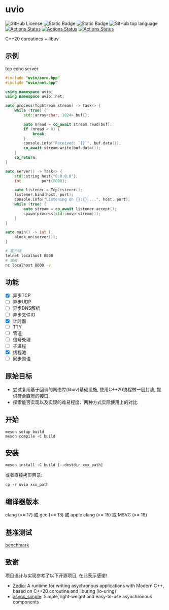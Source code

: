 # uvio

![GitHub License](https://img.shields.io/github/license/uchenily/uvio)
![Static Badge](https://img.shields.io/badge/c%2B%2B20-Coroutines-orange)
![Static Badge](https://img.shields.io/badge/standard-c%2B%2B20-blue?logo=cplusplus)
![GitHub top language](https://img.shields.io/github/languages/top/uchenily/uvio)
[![Actions Status](https://github.com/uchenily/uvio/actions/workflows/linux.yaml/badge.svg?branch=main)](https://github.com/uchenily/uvio/actions)
[![Actions Status](https://github.com/uchenily/uvio/actions/workflows/macos.yaml/badge.svg?branch=main)](https://github.com/uchenily/uvio/actions)
[![Actions Status](https://github.com/uchenily/uvio/actions/workflows/windows.yaml/badge.svg?branch=main)](https://github.com/uchenily/uvio/actions)


C++20 coroutines + libuv

## 示例

tcp echo server

```C++
#include "uvio/core.hpp"
#include "uvio/net.hpp"

using namespace uvio;
using namespace uvio::net;

auto process(TcpStream stream) -> Task<> {
    while (true) {
        std::array<char, 1024> buf{};

        auto nread = co_await stream.read(buf);
        if (nread < 0) {
            break;
        }
        console.info("Received: `{}`", buf.data());
        co_await stream.write(buf.data());
    }
    co_return;
}

auto server() -> Task<> {
    std::string host{"0.0.0.0"};
    int         port{8000};

    auto listener = TcpListener();
    listener.bind(host, port);
    console.info("Listening on {}:{} ...", host, port);
    while (true) {
        auto stream = co_await listener.accept();
        spawn(process(std::move(stream)));
    }
}

auto main() -> int {
    block_on(server());
}

```

```bash
# 客户端
telnet localhost 8000
# 或者
nc localhost 8000 -v
```

## 功能

- [x] 异步TCP
- [ ] 异步UDP
- [ ] 异步DNS解析
- [ ] 异步文件IO
- [x] 计时器
- [ ] TTY
- [ ] 管道
- [ ] 信号处理
- [ ] 子进程
- [x] 线程池
- [ ] 同步原语

## 原始目标

- 尝试复用基于回调的网络库(libuv)基础设施, 使用C++20协程做一层封装, 提供符合直觉的接口.
- 探索能否实现以及实现的难易程度、两种方式实际使用上的对比.

## 开始

```shell
meson setup build
meson compile -C build
```

## 安装

```shell
meson install -C build [--destdir xxx_path]
```

或者直接拷贝目录:

```shell
cp -r uvio xxx_path
```

## 编译器版本

clang (>= 17) 或 gcc (>= 13) 或 apple clang (>= 15) 或 MSVC (>= 19)

## 基准测试

[benchmark](./benchmark/benchmark.md)

## 致谢

项目设计与实现参考了以下开源项目, 在此表示感谢!

- [Zedio](https://github.com/8sileus/zedio): A runtime for writing asychronous applications with Modern C++, based on C++20 coroutine and liburing (io-uring)
- [async_simple](https://github.com/alibaba/async_simple): Simple, light-weight and easy-to-use asynchronous components

